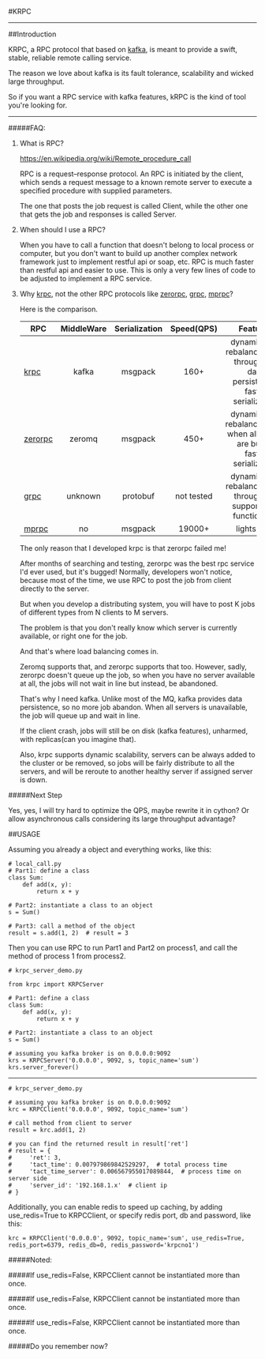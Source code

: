 #KRPC

---
##Introduction

KRPC, a RPC protocol that based on [kafka](https://kafka.apache.org/), is meant to provide a swift, stable, reliable remote calling service.

The reason we love about kafka is its fault tolerance, scalability and wicked large throughput.

So if you want a RPC service with kafka features, kRPC is the kind of tool you're looking for.

---
#####FAQ: 
1. What is RPC?

    https://en.wikipedia.org/wiki/Remote_procedure_call
    
    RPC is a request–response protocol. An RPC is initiated by the client, which sends a request message to a known remote server to execute a specified procedure with supplied parameters.
    
    The one that posts the job request is called Client, while the other one that gets the job and responses is called Server.

2. When should I use a RPC?

    When you have to call a function that doesn't belong to local process or computer, but you don't want to build up another complex network framework just to implement restful api or soap, etc.
    RPC is much faster than restful api and easier to use. This is only a very few lines of code to be adjusted to implement a RPC service. 
       
3. Why [krpc](https://github.com/zylo117/krpc/), not the other RPC protocols like [zerorpc](https://github.com/0rpc/zerorpc-python), [grpc](https://github.com/grpc/grpc), [mprpc](https://github.com/studio-ousia/mprpc)?
    
    Here is the comparison.
    
    | RPC                                                |MiddleWare|Serialization|Speed(QPS)|Features |
    |--------                                            |:-----:   |:----:       |:----:|:----: |
    | [krpc](https://github.com/zylo117/krpc/)           | kafka    |   msgpack   |160+|dynamic load rebalance, large throughput, data persistence, faster serialization|
    | [zerorpc](https://github.com/0rpc/zerorpc-python)  | zeromq   |   msgpack   |450+|dynamic load rebalance(failed when all server are busy), faster serialization|
    | [grpc](https://github.com/grpc/grpc)               | unknown  |   protobuf  |not tested|dynamic load rebalance, large throughput, support only function rpc|
    | [mprpc](https://github.com/studio-ousia/mprpc)     | no       |   msgpack   |19000+|lightspeed|
    
    The only reason that I developed krpc is that zerorpc failed me!
    
    After months of searching and testing, zerorpc was the best rpc service I'd ever used, but it's bugged!
    Normally, developers won't notice, because most of the time, we use RPC to post the job from client directly to the server.
    
    But when you develop a distributing system, you will have to post K jobs of different types from N clients to M servers.
    
    The problem is that you don't really know which server is currently available, or right one for the job. 

    And that's where load balancing comes in.
    
    Zeromq supports that, and zerorpc supports that too. However, sadly, zerorpc doesn't queue up the job, so when you have no server available at all, the jobs will not wait in line but instead, be abandoned.
    
    That's why I need kafka. Unlike most of the MQ, kafka provides data persistence, so no more job abandon. When all servers is unavailable, the job will queue up and wait in line.
    
    If the client crash, jobs will still be on disk (kafka features), unharmed, with replicas(can you imagine that).
    
    Also, krpc supports dynamic scalability, servers can be always added to the cluster or be removed, so jobs will be fairly distribute to all the servers, and will be reroute to another healthy server if assigned server is down.

#####Next Step

Yes, yes, I will try hard to optimize the QPS, maybe rewrite it in cython? Or allow asynchronous calls considering its large throughput advantage?
    
    
    
##USAGE

Assuming you already a object and everything works, like this:

    # local_call.py
    # Part1: define a class
    class Sum:
        def add(x, y):
            return x + y
            
    # Part2: instantiate a class to an object
    s = Sum()
    
    # Part3: call a method of the object
    result = s.add(1, 2)  # result = 3
    
Then you can use RPC to run Part1 and Part2 on process1, and call the method of process 1 from process2.

    # krpc_server_demo.py
    
    from krpc import KRPCServer

    # Part1: define a class
    class Sum:
        def add(x, y):
            return x + y
            
    # Part2: instantiate a class to an object
    s = Sum()
    
    # assuming you kafka broker is on 0.0.0.0:9092
    krs = KRPCServer('0.0.0.0', 9092, s, topic_name='sum')
    krs.server_forever()
    
---
    # krpc_server_demo.py
    
    # assuming you kafka broker is on 0.0.0.0:9092
    krc = KRPCClient('0.0.0.0', 9092, topic_name='sum')
    
    # call method from client to server
    result = krc.add(1, 2)
    
    # you can find the returned result in result['ret']
    # result = {
    #     'ret': 3,
    #     'tact_time': 0.007979869842529297,  # total process time
    #     'tact_time_server': 0.006567955017089844,  # process time on server side
    #     'server_id': '192.168.1.x'  # client ip
    # }

Additionally, you can enable redis to speed up caching, by adding use_redis=True to KRPCClient, or specify redis port, db and password, like this:

    krc = KRPCClient('0.0.0.0', 9092, topic_name='sum', use_redis=True, redis_port=6379, redis_db=0, redis_password='krpcno1')
    
#####Noted:
 
#####If use_redis=False, KRPCClient cannot be instantiated more than once.
 
#####If use_redis=False, KRPCClient cannot be instantiated more than once.
 
#####If use_redis=False, KRPCClient cannot be instantiated more than once.

#####Do you remember now?
